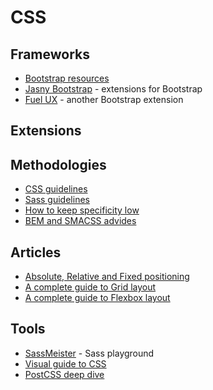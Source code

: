 # CSS

## Frameworks

* [Bootstrap resources](https://bootsnipp.com/resources)
* [Jasny Bootstrap](http://www.jasny.net/bootstrap/getting-started/) - extensions for Bootstrap
* [Fuel UX](http://getfuelux.com/index.html) - another Bootstrap extension

## Extensions

## Methodologies

* [CSS guidelines](https://cssguidelin.es/)
* [Sass guidelines](https://sass-guidelin.es/?utm_source=CSS-Weekly&utm_campaign=Issue-145&utm_medium=web)
* [How to keep specificity low](https://css-tricks.com/strategies-keeping-css-specificity-low/?utm_source=CSS-Weekly&utm_campaign=Issue-145&utm_medium=web)
* [BEM and SMACSS advides](https://www.sitepoint.com/bem-smacss-advice-from-developers/?utm_source=CSS-Weekly&utm_campaign=Issue-146&utm_medium=web)


## Articles

* [Absolute, Relative and Fixed positioning](https://css-tricks.com/absolute-relative-fixed-positioining-how-do-they-differ/)
* [A complete guide to Grid layout](https://css-tricks.com/snippets/css/complete-guide-grid/)
* [A complete guide to Flexbox layout](https://css-tricks.com/snippets/css/a-guide-to-flexbox/)

## Tools

* [SassMeister](https://www.sassmeister.com/) - Sass playground
* [Visual guide to CSS](http://cssreference.io/)
* [PostCSS deep dive](https://webdesign.tutsplus.com/tutorials/postcss-deep-dive-what-you-need-to-know--cms-24535)
